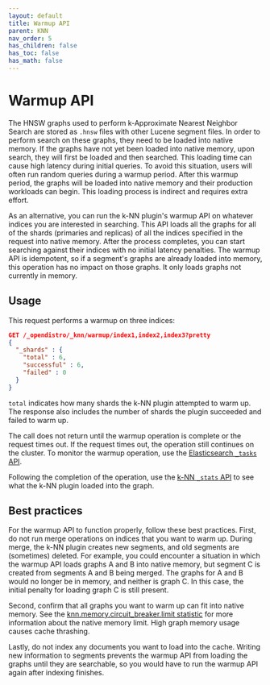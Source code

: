```yaml
---
layout: default
title: Warmup API
parent: KNN
nav_order: 5
has_children: false
has_toc: false
has_math: false
---
```


# Warmup API

The HNSW graphs used to perform k-Approximate Nearest Neighbor Search are stored as `.hnsw` files with other Lucene segment files. In order to perform search on these graphs, they need to be loaded into native memory. If the graphs have not yet been loaded into native memory, upon search, they will first be loaded and then searched. This loading time can cause high latency during initial queries. To avoid this situation, users will often run random queries during a warmup period. After this warmup period, the graphs will be loaded into native memory and their production workloads can begin. This loading process is indirect and requires extra effort.

As an alternative, you can run the k-NN plugin's warmup API on whatever indices you are interested in searching. This API loads all the graphs for all of the shards (primaries and replicas) of all the indices specified in the request into native memory. After the process completes, you can start searching against their indices with no initial latency penalties. The warmup API is idempotent, so if a segment's graphs are already loaded into memory, this operation has no impact on those graphs. It only loads graphs not currently in memory.

## Usage
This request performs a warmup on three indices:

```json
GET /_opendistro/_knn/warmup/index1,index2,index3?pretty
{
  "_shards" : {
    "total" : 6,
    "successful" : 6,
    "failed" : 0
  }
}
```

`total` indicates how many shards the k-NN plugin attempted to warm up. The response also includes the number of shards the plugin succeeded and failed to warm up.

The call does not return until the warmup operation is complete or the request times out. If the request times out, the operation still continues on the cluster. To monitor the warmup operation, use the [Elasticsearch `_tasks` API](../settings#tasks).

Following the completion of the operation, use the [k-NN `_stats` API](../settings#statistics) to see what the k-NN plugin loaded into the graph.

## Best practices
For the warmup API to function properly, follow these best practices. First, do not run  merge operations on indices that you want to warm up. During merge, the k-NN plugin creates new segments, and old segments are (sometimes) deleted. For example, you could encounter a situation in which the warmup API loads graphs A and B into native memory, but segment C is created from segments A and B being merged. The graphs for A and B would no longer be in memory, and neither is graph C. In this case, the initial penalty for loading graph C is still present.

Second, confirm that all graphs you want to warm up can fit into native memory. See the [knn.memory.circuit_breaker.limit statistic](../settings/#cluster-settings) for more information about the native memory limit. High graph memory usage causes cache thrashing.

Lastly, do not index any documents you want to load into the cache. Writing new information to segments prevents the warmup API from loading the graphs until they are searchable, so you would have to run the warmup API again after indexing finishes.
